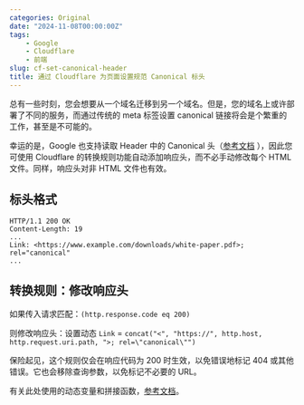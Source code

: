 ```yaml
---
categories: Original
date: "2024-11-08T00:00:00Z"
tags:
    - Google
    - Cloudflare
    - 前端
slug: cf-set-canonical-header
title: 通过 Cloudflare 为页面设置规范 Canonical 标头
---
```


总有一些时刻，您会想要从一个域名迁移到另一个域名。但是，您的域名上或许部署了不同的服务，而通过传统的 meta 标签设置 canonical 链接将会是个繁重的工作，甚至是不可能的。

幸运的是，Google 也支持读取 Header 中的 Canonical 头（[参考文档](https://developers.google.com/search/docs/crawling-indexing/consolidate-duplicate-urls#rel-canonical-header-method)
），因此您可使用 Cloudflare 的转换规则功能自动添加响应头，而不必手动修改每个 HTML 文件。同样，响应头对非 HTML 文件也有效。

## 标头格式

```text
HTTP/1.1 200 OK
Content-Length: 19
...
Link: <https://www.example.com/downloads/white-paper.pdf>; rel="canonical"
...
```

## 转换规则：修改响应头

如果传入请求匹配：`(http.response.code eq 200)`

则修改响应头：设置动态 `Link` = `concat("<", "https://", http.host, http.request.uri.path, ">; rel=\"canonical\"")`

保险起见，这个规则仅会在响应代码为 200 时生效，以免错误地标记 404 或其他错误。它也会移除查询参数，以免标记不必要的 URL。

有关此处使用的动态变量和拼接函数，[参考文档](https://developers.cloudflare.com/ruleset-engine/rules-language/fields/)。
